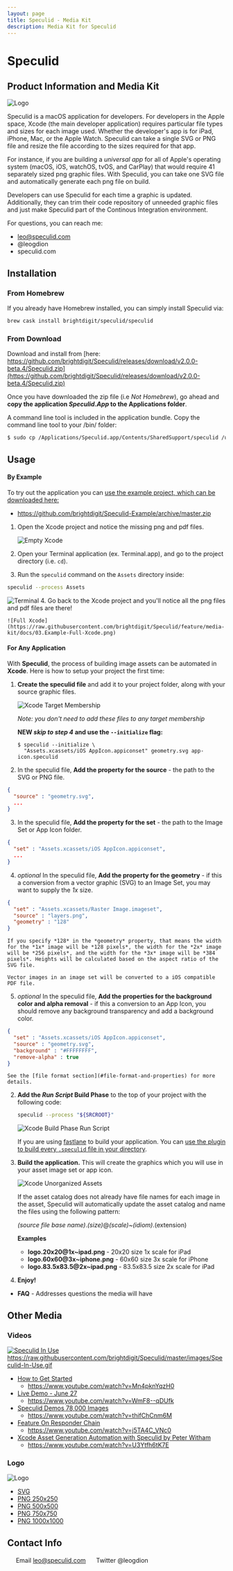 ```yaml
---
layout: page
title: Speculid - Media Kit
description: Media Kit for Speculid
---
```


# Speculid 

## Product Information and Media Kit

![Logo](https://github.com/brightdigit/Speculid/blob/master/images/Logo.png?raw=true)

Speculid is a macOS application for developers. For developers in the Apple space, Xcode (the main developer application) requires particular file types and sizes for each image used. Whether the developer's app is for iPad, iPhone, Mac, or the Apple Watch. Speculid can take a single SVG or PNG file and resize the file according to the sizes required for that app.

For instance, if you are building a _universal app_ for all of Apple's operating system (macOS, iOS, watchOS, tvOS, and CarPlay) that would require 41 separately sized png graphic files. With Speculid, you can take one SVG file and automatically generate each png file on build.

Developers can use Speculid for each time a graphic is updated. Additionally, they can trim their code repository of unneeded graphic files and just make Speculid part of the Continous Integration environment.

For questions, you can reach me:
* leo@speculid.com
* @leogdion
* speculid.com

## Installation

### From Homebrew

If you already have Homebrew installed, you can simply install Speculid via:

```bash
brew cask install brightdigit/speculid/speculid
```

### From Download 

Download and install from [here:
https://github.com/brightdigit/Speculid/releases/download/v2.0.0-beta.4/Speculid.zip](https://github.com/brightdigit/Speculid/releases/download/v2.0.0-beta.4/Speculid.zip)

Once you have downloaded the zip file (i.e *Not Homebrew*), go ahead and **copy the application *Speculid.App* to the Applications folder**.

A command line tool is included in the application bundle. Copy the command line tool to your /bin/ folder:

```bash
$ sudo cp /Applications/Speculid.app/Contents/SharedSupport/speculid /usr/local/bin
```

## Usage

#### By Example

To try out the application you can [use the example project, which can be downloaded here:](https://github.com/brightdigit/Speculid-Example/archive/master.zip)
  -  https://github.com/brightdigit/Speculid-Example/archive/master.zip


1. Open the Xcode project and notice the missing png and pdf files.
    
    ![Empty Xcode](https://raw.githubusercontent.com/brightdigit/Speculid/feature/media-kit/docs/01.Example-Empty-Xcode.png)
2. Open your Terminal application (ex. Terminal.app), and go to the project directory (i.e. `cd`).
3. Run the `speculid` command on the `Assets` directory inside:
  ```bash
  speculid --process Assets
  ```
  ![Terminal](https://raw.githubusercontent.com/brightdigit/Speculid/feature/media-kit/docs/02.Example-Terminal.png)
4. Go back to the Xcode project and you'll notice all the png files and pdf files are there!
  
    ![Full Xcode](https://raw.githubusercontent.com/brightdigit/Speculid/feature/media-kit/docs/03.Example-Full-Xcode.png)

#### For Any Application

With **Speculid**, the process of building image assets can be automated in **Xcode**. Here is how to setup your project the first time:

1. **Create the speculid file** and add it to your project folder, along with your source graphic files.

    ![Xcode Target Membership](/images/XcodeTargetMembership.png)

    *Note: you don't need to add these files to any target membership*

    **NEW *skip to step 4* and use the `--initialize` flag:**

      ```
      $ speculid --initialize \
        "Assets.xcassets/iOS AppIcon.appiconset" geometry.svg app-icon.speculid
      ```

2. In the speculid file, **Add the property for the source** - the path to the SVG or PNG file.
  ```json
  {
    "source" : "geometry.svg",
    ...
  }
  ```
3. In the speculid file, **Add the property for the set** - the path to the Image Set or App Icon folder.
  ```json
  {
    "set" : "Assets.xcassets/iOS AppIcon.appiconset",
    ...
  }
  ```
4. *optional* In the speculid file, **Add the property for the geometry** - if this a conversion from a vector graphic (SVG) to an Image Set, you may want to supply the *1x* size.
  ```json
  {
    "set" : "Assets.xcassets/Raster Image.imageset",
    "source" : "layers.png",
    "geometry" : "128"
  }
  ```

    If you specify *128* in the *geometry* property, that means the width for the *1x* image will be *128 pixels*, the width for the *2x* image will be *256 pixels*, and the width for the *3x* image will be *384 pixels*. Heights will be calculated based on the aspect ratio of the SVG file.

    Vector images in an image set will be converted to a iOS compatible PDF file.
        
5. *optional* In the speculid file, **Add the properties for the background color and alpha removal** - if this a conversion to an App Icon, you should remove any background transparency and add a background color.
  ```json
  {
    "set" : "Assets.xcassets/iOS AppIcon.appiconset",
    "source" : "geometry.svg",
    "background" : "#FFFFFFFF",
    "remove-alpha" : true
  }
  ```

    See the [file format section](#file-format-and-properties) for more details.

2. **Add the *Run Script* Build Phase** to the top of your project with the following code:

    ```bash
    speculid --process "${SRCROOT}"
    ```
    ![Xcode Build Phase Run Script](/images/XcodeBuildPhaseRunScript.jpg)

    If you are using [fastlane](https://fastlane.tools) to build your application. You can [use the plugin to build every `.speculid` file in your directory](\#fastlane-integration).

3. **Build the application.** This will create the graphics which you will use in your asset image set or app icon.

    ![Xcode Unorganized Assets](/images/XcodeUnorganizedAssets.png)

    If the asset catalog does not already have file names for each image in the asset, Speculid will automatically update the asset catalog and name the files using the following pattern:

    *(source file base name)*.*(size)*@*(scale)*~*(idiom)*.(extension)

    **Examples**


    * **logo.20x20@1x~ipad.png** - 20x20 size 1x scale for iPad
    * **logo.60x60@3x~iphone.png** - 60x60 size 3x scale for iPhone
    * **logo.83.5x83.5@2x~ipad.png** - 83.5x83.5 size 2x scale for iPad

5. **Enjoy!**


- **FAQ** - Addresses questions the media will have

## Other Media

### Videos

[![Speculid In Use](https://raw.githubusercontent.com/brightdigit/Speculid/master/images/Speculid-In-Use.gif)](https://raw.githubusercontent.com/brightdigit/Speculid/master/images/Speculid-In-Use.gif)
https://raw.githubusercontent.com/brightdigit/Speculid/master/images/Speculid-In-Use.gif

* [How to Get Started](https://www.youtube.com/watch?v=Mn4pknYqzH0)
  * https://www.youtube.com/watch?v=Mn4pknYqzH0
* [Live Demo - June 27](https://www.youtube.com/watch?v=WmF8--qDUfk)
  * https://www.youtube.com/watch?v=WmF8--qDUfk
* [Speculid Demos 78,000 Images](https://www.youtube.com/watch?v=thifChCnm6M)
  * https://www.youtube.com/watch?v=thifChCnm6M
* [Feature On Responder Chain](https://www.youtube.com/watch?v=j5TA4C_VNc0)
  * https://www.youtube.com/watch?v=j5TA4C_VNc0
* [Xcode Asset Generation Automation with Speculid by Peter Witham](https://www.youtube.com/watch?v=U3Ytfh6tK7E)
  * https://www.youtube.com/watch?v=U3Ytfh6tK7E

### Logo

![Logo](https://github.com/brightdigit/Speculid/blob/master/images/Logo.png?raw=true)

* [SVG](https://raw.githubusercontent.com/brightdigit/Speculid/master/images/Logo.svg)
* [PNG 250x250](https://raw.githubusercontent.com/brightdigit/Speculid/master/images/Logo.png)
* [PNG 500x500](https://raw.githubusercontent.com/brightdigit/Speculid/master/images/Logo@2x.png)
* [PNG 750x750](https://raw.githubusercontent.com/brightdigit/Speculid/master/images/Logo@3x.png)
* [PNG 1000x1000](https://raw.githubusercontent.com/brightdigit/Speculid/master/images/Logo@4x.png)

## Contact Info

<img class="small" src="/images/social/email.png" width="16"> Email leo@speculid.com
<img class="small" src="/images/social/twitter.png" width="16"> Twitter @leogdion
